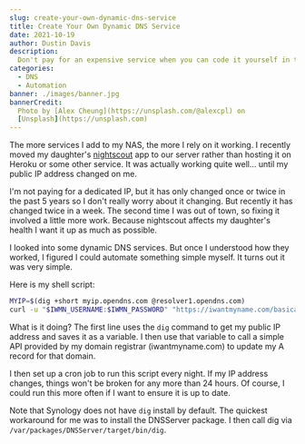 ```yaml
---
slug: create-your-own-dynamic-dns-service
title: Create Your Own Dynamic DNS Service
date: 2021-10-19
author: Dustin Davis
description:
  Don't pay for an expensive service when you can code it yourself in two lines.
categories:
  - DNS
  - Automation
banner: ./images/banner.jpg
bannerCredit:
  Photo by [Alex Cheung](https://unsplash.com/@alexcpl) on
  [Unsplash](https://unsplash.com)
---
```


The more services I add to my NAS, the more I rely on it working. I recently
moved my daughter's [nightscout](http://www.nightscout.info/) app to our server
rather than hosting it on Heroku or some other service. It was actually working
quite well... until my public IP address changed on me.

I'm not paying for a dedicated IP, but it has only changed once or twice in the
past 5 years so I don't really worry about it changing. But recently it has
changed twice in a week. The second time I was out of town, so fixing it
involved a little more work. Because nightscout affects my daughter's health I
want it up as much as possible.

I looked into some dynamic DNS services. But once I understood how they worked,
I figured I could automate something simple myself. It turns out it was very
simple.

Here is my shell script:

```bash
MYIP=$(dig +short myip.opendns.com @resolver1.opendns.com)
curl -u "$IWMN_USERNAME:$IWMN_PASSWORD" "https://iwantmyname.com/basicauth/ddns?hostname=$HOME_DOMAIN&myip=$MYIP&ttl=60"
```

What is it doing? The first line uses the `dig` command to get my public IP
address and saves it as a variable. I then use that variable to call a simple
API provided by my domain registrar (iwantmyname.com) to update my A record for
that domain.

I then set up a cron job to run this script every night. If my IP address
changes, things won't be broken for any more than 24 hours. Of course, I could
run this more often if I want to ensure it is up to date.

Note that Synology does not have `dig` install by default. The quickest
workaround for me was to install the DNSServer package. I then call dig via
`/var/packages/DNSServer/target/bin/dig`.
